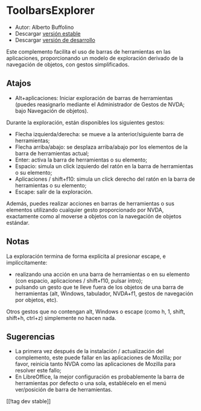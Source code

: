 # ToolbarsExplorer #

* Autor: Alberto Buffolino
* Descargar [versión estable][1]
* Descargar [versión de desarrollo][2]

Este complemento facilita el uso de barras de herramientas en las
aplicaciones, proporcionando un modelo de exploración derivado de la
navegación de objetos, con gestos simplificados.

## Atajos

* Alt+aplicaciones: Iniciar exploración de barras de herramientas<br>
(puedes reasignarlo mediante el Administrador de Gestos de NVDA; bajo Navegación de objetos).

Durante la exploración, están disponibles los siguientes gestos:

* Flecha izquierda/derecha: se mueve a la anterior/siguiente barra de
  herramientas;
* Flecha arriba/abajo: se desplaza arriba/abajo por los elementos de la
  barra de herramientas actual;
* Enter: activa la barra de herramientas o su elemento;
* Espacio: simula un click izquierdo del ratón en la barra de herramientas o
  su elemento;
* Aplicaciones / shift+f10: simula un click derecho del ratón en la barra de
  herramientas o su elemento;
* Escape: salir de la exploración.

Además, puedes realizar acciones en barras de herramientas o sus elementos
utilizando cualquier gesto proporcionado por NVDA, exactamente como al
moverse a objetos con la navegación de objetos estándar.

## Notas

La exploración termina de forma explícita al presionar escape, e
implíccitamente:

* realizando una acción en una barra de herramientas o en su elemento (con
  espacio, aplicaciones / shift+f10, pulsar intro);
* pulsando un gesto que te lleve fuera de los objetos de una barra de
  herramientas (alt, Windows, tabulador, NVDA+f1, gestos de navegación por
  objetos, etc).

Otros gestos que no contengan alt, Windows o escape (como h, 1, shift,
shift+h, ctrl+z) simplemente no hacen nada.

## Sugerencias

* La primera vez después de la instalación / actualización del complemento,
  este puede fallar en las aplicaciones de Mozilla; por favor, reinicia
  tanto NVDA como las aplicaciones de Mozilla para resolver este fallo;
* En LibreOffice, la mejor configuración es probablemente la barra de
  herramientas por defecto o una sola, establécelo en el menú ver/posición
  de barra de herramientas.


[[!tag dev stable]]

[1]: https://addons.nvda-project.org/files/get.php?file=tbx

[2]: https://addons.nvda-project.org/files/get.php?file=tbx-dev
